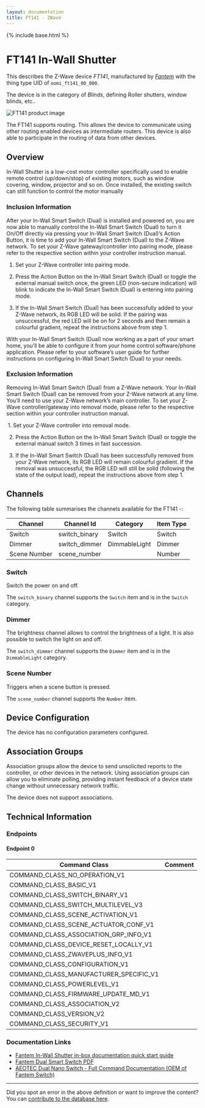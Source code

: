 ```yaml
---
layout: documentation
title: FT141 - ZWave
---
```


{% include base.html %}

# FT141 In-Wall Shutter
This describes the Z-Wave device *FT141*, manufactured by *[Fantem](http://www.oomi.com/)* with the thing type UID of ```oomi_ft141_00_000```.

The device is in the category of *Blinds*, defining Roller shutters, window blinds, etc..

![FT141 product image](https://www.cd-jackson.com/zwave_device_uploads/871/871_default.png)


The FT141 supports routing. This allows the device to communicate using other routing enabled devices as intermediate routers.  This device is also able to participate in the routing of data from other devices.

## Overview

In-Wall Shutter is a low-cost motor controller specifically used to enable remote control (up/down/stop) of existing motors, such as window covering, window, projector and so on. Once installed, the existing switch can still function to control the motor manually

### Inclusion Information

After your In-Wall Smart Switch (Dual) is installed and powered on, you are now able to manually control the In-Wall Smart Switch (Dual) to turn it On/Off directly via pressing your In-Wall Smart Switch (Dual)’s Action Button, it is time to add your In-Wall Smart Switch (Dual) to the Z-Wave network. To set your Z-Wave gateway/controller into pairing mode, please refer to the respective section within your controller instruction manual. 

1. Set your Z-Wave controller into pairing mode. 

2. Press the Action Button on the In-Wall Smart Switch (Dual) or toggle the external manual switch once, the green LED (non-secure indication) will blink to indicate the In-Wall Smart Switch (Dual) is entering into pairing mode. 

3. If the In-Wall Smart Switch (Dual) has been successfully added to your Z-Wave network, its RGB LED will be solid. If the pairing was unsuccessful, the red LED will be on for 2 seconds and then remain a colourful gradient, repeat the instructions above from step 1. 

With your In-Wall Smart Switch (Dual) now working as a part of your smart home, you’ll be able to configure it from your home control software/phone application. Please refer to your software’s user guide for further instructions on configuring In-Wall Smart Switch (Dual) to your needs. 

### Exclusion Information

Removing In-Wall Smart Switch (Dual) from a Z-Wave network. Your In-Wall Smart Switch (Dual) can be removed from your Z-Wave network at any time. You’ll need to use your Z-Wave network’s main controller. To set your Z-Wave controller/gateway into removal mode, please refer to the respective section within your controller instruction manual. 

 1. Set your Z-Wave controller into removal mode. 

2. Press the Action Button on the In-Wall Smart Switch (Dual) or toggle the external manual switch 3 times in fast succession. 

3. If the In-Wall Smart Switch (Dual) has been successfully removed from your Z-Wave network, its RGB LED will remain colourful gradient. If the removal was unsuccessful, the RGB LED will still be solid (following the state of the output load), repeat the instructions above from step 1. 

## Channels

The following table summarises the channels available for the FT141 -:

| Channel | Channel Id | Category | Item Type |
|---------|------------|----------|-----------|
| Switch | switch_binary | Switch | Switch | 
| Dimmer | switch_dimmer | DimmableLight | Dimmer | 
| Scene Number | scene_number |  | Number | 

### Switch

Switch the power on and off.

The ```switch_binary``` channel supports the ```Switch``` item and is in the ```Switch``` category.

### Dimmer

The brightness channel allows to control the brightness of a light.
            It is also possible to switch the light on and off.

The ```switch_dimmer``` channel supports the ```Dimmer``` item and is in the ```DimmableLight``` category.

### Scene Number

Triggers when a scene button is pressed.

The ```scene_number``` channel supports the ```Number``` item.



## Device Configuration

The device has no configuration parameters configured.

## Association Groups

Association groups allow the device to send unsolicited reports to the controller, or other devices in the network. Using association groups can allow you to eliminate polling, providing instant feedback of a device state change without unnecessary network traffic.

The device does not support associations.
## Technical Information

### Endpoints

#### Endpoint 0

| Command Class | Comment |
|---------------|---------|
| COMMAND_CLASS_NO_OPERATION_V1| |
| COMMAND_CLASS_BASIC_V1| |
| COMMAND_CLASS_SWITCH_BINARY_V1| |
| COMMAND_CLASS_SWITCH_MULTILEVEL_V3| |
| COMMAND_CLASS_SCENE_ACTIVATION_V1| |
| COMMAND_CLASS_SCENE_ACTUATOR_CONF_V1| |
| COMMAND_CLASS_ASSOCIATION_GRP_INFO_V1| |
| COMMAND_CLASS_DEVICE_RESET_LOCALLY_V1| |
| COMMAND_CLASS_ZWAVEPLUS_INFO_V1| |
| COMMAND_CLASS_CONFIGURATION_V1| |
| COMMAND_CLASS_MANUFACTURER_SPECIFIC_V1| |
| COMMAND_CLASS_POWERLEVEL_V1| |
| COMMAND_CLASS_FIRMWARE_UPDATE_MD_V1| |
| COMMAND_CLASS_ASSOCIATION_V2| |
| COMMAND_CLASS_VERSION_V2| |
| COMMAND_CLASS_SECURITY_V1| |

### Documentation Links

* [Fantem In-Wall Shutter in-box documentation quick start guide](https://www.cd-jackson.com/zwave_device_uploads/871/Fantem-In-Wall-Shutter-Documentation.pdf)
* [Fantem Dual Smart Switch PDF](https://www.cd-jackson.com/zwave_device_uploads/871/Fantem-Dual-Smart-Switch-Specifications.pdf)
* [AEOTEC Dual Nano Switch - Full Command Documentation (OEM of Fantem Switch)](https://www.cd-jackson.com/zwave_device_uploads/871/AEOTEC-DUAL-NANO-SWITCH---Dual-Nano-Switch.pdf)

---

Did you spot an error in the above definition or want to improve the content?
You can [contribute to the database here](http://www.cd-jackson.com/index.php/zwave/zwave-device-database/zwave-device-list/devicesummary/871).
